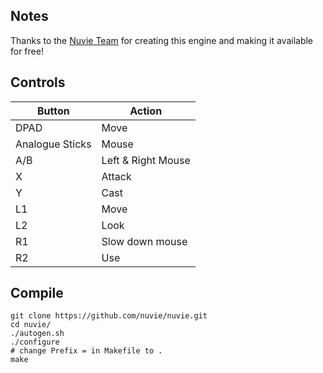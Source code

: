 ## Notes
Thanks to the [Nuvie Team](https://sourceforge.net/projects/nuvie/) for creating this engine and making it available for free!

## Controls

| Button | Action |
|--|--| 
|DPAD| Move|
|Analogue Sticks| Mouse|
|A/B| Left & Right Mouse|
|X | Attack|
|Y | Cast|
|L1| Move| 
|L2| Look| 
|R1| Slow down mouse|
|R2| Use|

## Compile

```shell
git clone https://github.com/nuvie/nuvie.git
cd nuvie/
./autogen.sh
./configure
# change Prefix = in Makefile to . 
make
```

